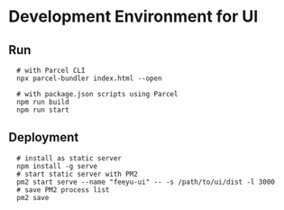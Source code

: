 
# Development Environment for UI #

## Run ##
```shell
  # with Parcel CLI
  npx parcel-bundler index.html --open
  
  # with package.json scripts using Parcel
  npm run build
  npm run start
```

## Deployment ##
```shell
  # install as static server
  npm install -g serve
  # start static server with PM2
  pm2 start serve --name "feeyu-ui" -- -s /path/to/ui/dist -l 3000
  # save PM2 process list
  pm2 save
```
